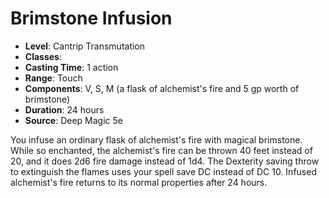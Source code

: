 # Brimstone Infusion

- **Level**: Cantrip Transmutation
- **Classes**: 
- **Casting Time**: 1 action
- **Range**: Touch
- **Components**: V, S, M (a flask of alchemist's fire and 5 gp worth of brimstone)
- **Duration**: 24 hours
- **Source**: Deep Magic 5e

You infuse an ordinary flask of alchemist's fire with magical brimstone. While so enchanted, the alchemist's fire can be thrown 40 feet instead of 20, and it does 2d6 fire damage instead of 1d4. The Dexterity saving throw to extinguish the flames uses your spell save DC instead of DC 10. Infused alchemist's fire returns to its normal properties after 24 hours.

